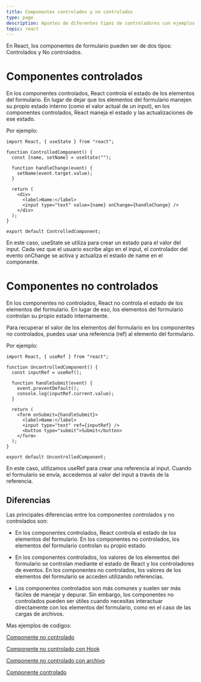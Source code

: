 ```yaml
---
title: Componentes controlados y no controlados
type: page
description: Apuntes de diferentes tipos de controladores con ejemplos basico
topic: react
---
```


En React, los componentes de formulario pueden ser de dos tipos: Controlados y No controlados.

# Componentes controlados

En los componentes controlados, React controla el estado de los elementos del formulario. En lugar de dejar que los elementos del formulario manejen su propio estado interno (como el valor actual de un input), en los componentes controlados, React maneja el estado y las actualizaciones de ese estado.

Por ejemplo:

``` JSX
import React, { useState } from "react";

function ControlledComponent() {
  const [name, setName] = useState("");

  function handleChange(event) {
    setName(event.target.value);
  }

  return (
    <div>
      <label>Name:</label>
      <input type="text" value={name} onChange={handleChange} />
    </div>
  );
}

export default ControlledComponent;
```

En este caso, useState se utiliza para crear un estado para el valor del input. Cada vez que el usuario escribe algo en el input, el controlador del evento onChange se activa y actualiza el estado de name en el componente.

# Componentes no controlados

En los componentes no controlados, React no controla el estado de los elementos del formulario. En lugar de eso, los elementos del formulario controlan su propio estado internamente.

Para recuperar el valor de los elementos del formulario en los componentes no controlados, puedes usar una referencia (ref) al elemento del formulario.

Por ejemplo:

``` JSX
import React, { useRef } from "react";

function UncontrolledComponent() {
  const inputRef = useRef();

  function handleSubmit(event) {
    event.preventDefault();
    console.log(inputRef.current.value);
  }

  return (
    <form onSubmit={handleSubmit}>
      <label>Name:</label>
      <input type="text" ref={inputRef} />
      <button type="submit">Submit</button>
    </form>
  );
}

export default UncontrolledComponent;
```

En este caso, utilizamos useRef para crear una referencia al input. Cuando el formulario se envía, accedemos al valor del input a través de la referencia.

## Diferencias

Las principales diferencias entre los componentes controlados y no controlados son:

 * En los componentes controlados, React controla el estado de los elementos del formulario. En los componentes no controlados, los elementos del formulario controlan su propio estado.

 * En los componentes controlados, los valores de los elementos del formulario se controlan mediante el estado de React y los controladores de eventos. En los componentes no controlados, los valores de los elementos del formulario se acceden utilizando referencias.

* Los componentes controlados son más comunes y suelen ser más fáciles de manejar y depurar. Sin embargo, los componentes no controlados pueden ser útiles cuando necesitas interactuar directamente con los elementos del formulario, como en el caso de las cargas de archivos.

Mas ejemplos de codigos:

[Componente no controlado](https://github.com/jdiazarray/codigos-curso-react/blob/main/1.-Uncontrolled-components.js)

[Componente no controlado con Hook](https://github.com/jdiazarray/codigos-curso-react/blob/main/3.-Uncontrolled-react-way.js)

[Componente no controlado con archivo](https://github.com/jdiazarray/codigos-curso-react/blob/main/2.-Uncontrolled-with-files.js)

[Componente controlado](https://github.com/jdiazarray/codigos-curso-react/blob/main/4.-Controlled-component.js)